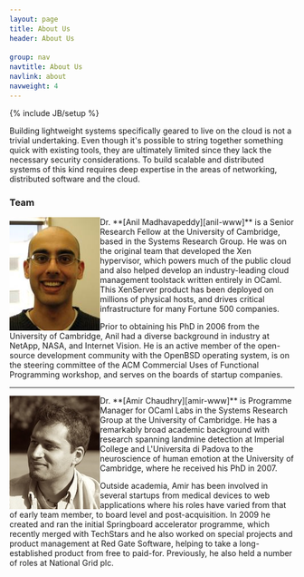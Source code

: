 ```yaml
---
layout: page
title: About Us
header: About Us

group: nav
navtitle: About Us
navlink: about
navweight: 4
---
```

{% include JB/setup %}

Building lightweight systems specifically geared to live on the cloud is not 
a trivial undertaking.  Even though it's possible to string together 
something quick with existing tools, they are ultimately limited since they 
lack the necessary security considerations.  To build scalable and 
distributed systems of this kind requires deep expertise in the areas of 
networking, distributed software and the cloud.  
<!-- Those are the people who understand what is practicable and how to sensibly construct, test and deploy such products. -->

### Team


<img style="float:left;" src="/images/anil.jpg">
Dr. **[Anil Madhavapeddy][anil-www]** is a Senior Research Fellow at the 
University of Cambridge, based in the Systems Research Group. He was on the 
original team that developed the Xen hypervisor, which powers much of the 
public cloud and also helped develop an industry-leading cloud management 
toolstack written entirely in OCaml. This XenServer product has been 
deployed on millions of physical hosts, and drives critical infrastructure 
for many Fortune 500 companies.

Prior to obtaining his PhD in 2006 from the University of Cambridge, Anil 
had a diverse background in industry at NetApp, NASA, and Internet Vision. 
He is an active member of the open-source development community with the 
OpenBSD operating system, is on the steering committee of the ACM Commercial 
Uses of Functional Programming workshop, and serves on the boards of startup 
companies. 

----

<img style="float:left;" src="/images/amir.jpg">
Dr. **[Amir Chaudhry][amir-www]** is Programme Manager for OCaml Labs in the 
Systems Research Group at the University of Cambridge.  He has a remarkably 
broad academic background with research spanning landmine detection at 
Imperial College and L'Universita di Padova to the neuroscience of human 
emotion at the University of Cambridge, where he received his PhD in 2007.

Outside academia, Amir has been involved in several startups from medical 
devices to web applications where his roles have varied from that of early 
team member, to board level and post-acquisition.  In 2009 he created and 
ran the initial Springboard accelerator programme, which recently merged 
with TechStars and he also worked on special projects and product management 
at Red Gate Software, helping to take a long-established product from free 
to paid-for. Previously, he also held a number of roles at National Grid plc.

[anil-www]: http://anil.recoil.org
[amir-www]: http://amirchaudhry.com

<!--
## Approach

Lorem ipsum dolor sit amet, consectetur adipisicing elit, sed do eiusmod tempor incididunt ut labore et dolore magna aliqua. Ut enim ad minim veniam, quis nostrud exercitation ullamco laboris nisi ut aliquip ex ea commodo consequat. Duis aute irure dolor in reprehenderit in voluptate velit esse cillum dolore eu fugiat nulla pariatur. Excepteur sint occaecat cupidatat non proident, sunt in culpa qui officia deserunt mollit anim id est laborum
-->

<!--- #### credits

- Jekyll-bootstrap
- GitHub Pages
- Bootswatch theme

-->